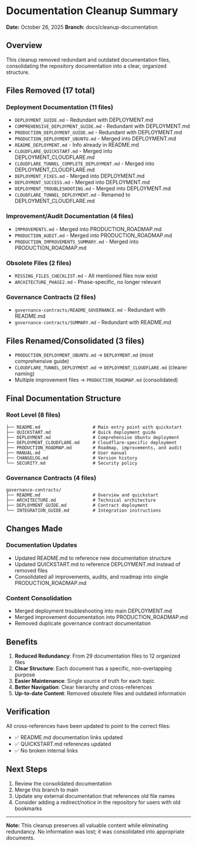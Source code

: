 # Documentation Cleanup Summary

**Date:** October 26, 2025
**Branch:** docs/cleanup-documentation

## Overview

This cleanup removed redundant and outdated documentation files, consolidating the repository documentation into a clear, organized structure.

## Files Removed (17 total)

### Deployment Documentation (11 files)
- `DEPLOYMENT_GUIDE.md` - Redundant with DEPLOYMENT.md
- `COMPREHENSIVE_DEPLOYMENT_GUIDE.md` - Redundant with DEPLOYMENT.md
- `PRODUCTION_DEPLOYMENT_GUIDE.md` - Redundant with DEPLOYMENT.md
- `PRODUCTION_DEPLOYMENT_UBUNTU.md` - Merged into DEPLOYMENT.md
- `README_DEPLOYMENT.md` - Info already in README.md
- `CLOUDFLARE_QUICKSTART.md` - Merged into DEPLOYMENT_CLOUDFLARE.md
- `CLOUDFLARE_TUNNEL_COMPLETE_DEPLOYMENT.md` - Merged into DEPLOYMENT_CLOUDFLARE.md
- `DEPLOYMENT_FIXES.md` - Merged into DEPLOYMENT.md
- `DEPLOYMENT_SUCCESS.md` - Merged into DEPLOYMENT.md
- `DEPLOYMENT_TROUBLESHOOTING.md` - Merged into DEPLOYMENT.md
- `CLOUDFLARE_TUNNEL_DEPLOYMENT.md` - Renamed to DEPLOYMENT_CLOUDFLARE.md

### Improvement/Audit Documentation (4 files)
- `IMPROVEMENTS.md` - Merged into PRODUCTION_ROADMAP.md
- `PRODUCTION_AUDIT.md` - Merged into PRODUCTION_ROADMAP.md
- `PRODUCTION_IMPROVEMENTS_SUMMARY.md` - Merged into PRODUCTION_ROADMAP.md

### Obsolete Files (2 files)
- `MISSING_FILES_CHECKLIST.md` - All mentioned files now exist
- `ARCHITECTURE_PHASE2.md` - Phase-specific, no longer relevant

### Governance Contracts (2 files)
- `governance-contracts/README_GOVERNANCE.md` - Redundant with README.md
- `governance-contracts/SUMMARY.md` - Redundant with README.md

## Files Renamed/Consolidated (3 files)

- `PRODUCTION_DEPLOYMENT_UBUNTU.md` → `DEPLOYMENT.md` (most comprehensive guide)
- `CLOUDFLARE_TUNNEL_DEPLOYMENT.md` → `DEPLOYMENT_CLOUDFLARE.md` (clearer naming)
- Multiple improvement files → `PRODUCTION_ROADMAP.md` (consolidated)

## Final Documentation Structure

### Root Level (8 files)
```
├── README.md                    # Main entry point with quickstart
├── QUICKSTART.md                # Quick deployment guide
├── DEPLOYMENT.md                # Comprehensive Ubuntu deployment
├── DEPLOYMENT_CLOUDFLARE.md     # Cloudflare-specific deployment
├── PRODUCTION_ROADMAP.md        # Roadmap, improvements, and audit
├── MANUAL.md                    # User manual
├── CHANGELOG.md                 # Version history
└── SECURITY.md                  # Security policy
```

### Governance Contracts (4 files)
```
governance-contracts/
├── README.md                    # Overview and quickstart
├── ARCHITECTURE.md              # Technical architecture
├── DEPLOYMENT_GUIDE.md          # Contract deployment
└── INTEGRATION_GUIDE.md         # Integration instructions
```

## Changes Made

### Documentation Updates
- Updated README.md to reference new documentation structure
- Updated QUICKSTART.md to reference DEPLOYMENT.md instead of removed files
- Consolidated all improvements, audits, and roadmap into single PRODUCTION_ROADMAP.md

### Content Consolidation
- Merged deployment troubleshooting into main DEPLOYMENT.md
- Merged improvement documentation into PRODUCTION_ROADMAP.md
- Removed duplicate governance contract documentation

## Benefits

1. **Reduced Redundancy**: From 29 documentation files to 12 organized files
2. **Clear Structure**: Each document has a specific, non-overlapping purpose
3. **Easier Maintenance**: Single source of truth for each topic
4. **Better Navigation**: Clear hierarchy and cross-references
5. **Up-to-date Content**: Removed obsolete files and outdated information

## Verification

All cross-references have been updated to point to the correct files:
- ✅ README.md documentation links updated
- ✅ QUICKSTART.md references updated
- ✅ No broken internal links

## Next Steps

1. Review the consolidated documentation
2. Merge this branch to main
3. Update any external documentation that references old file names
4. Consider adding a redirect/notice in the repository for users with old bookmarks

---

**Note:** This cleanup preserves all valuable content while eliminating redundancy. No information was lost; it was consolidated into appropriate documents.
